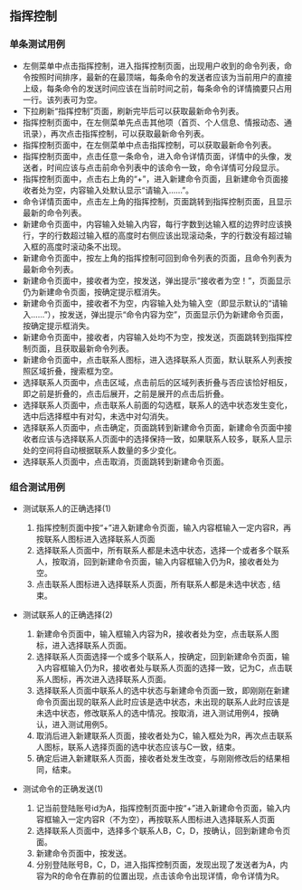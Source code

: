 ## 指挥控制

### 单条测试用例

* 左侧菜单中点击指挥控制，进入指挥控制页面，出现用户收到的命令列表，命令按照时间排序，最新的在最顶端，每条命令的发送者应该为当前用户的直接上级，每条命令的发送时间应该在当前时间之前，每条命令的详情摘要只占用一行。该列表可为空。
* 下拉刷新“指挥控制”页面，刷新完毕后可以获取最新命令列表。
* 指挥控制页面中，在左侧菜单先点击其他项（首页、个人信息、情报动态、通讯录），再次点击指挥控制，可以获取最新命令列表。
* 指挥控制页面中，在左侧菜单中点击指挥控制，可以获取最新命令列表。
* 指挥控制页面中，点击任意一条命令，进入命令详情页面，详情中的头像，发送者，时间应该与点击前命令列表中的该命令一致，命令详情可分段显示。
* 指挥控制页面中，点击右上角的“+”，进入新建命令页面，且新建命令页面接收者处为空，内容输入处默认显示“请输入......”。
* 命令详情页面中，点击左上角的指挥控制，页面跳转到指挥控制页面，且显示最新的命令列表。
* 新建命令页面中，内容输入处输入内容，每行字数到达输入框的边界时应该换行，字的行数超过输入框的高度时右侧应该出现滚动条，字的行数没有超过输入框的高度时滚动条不出现。
* 新建命令页面中，按左上角的指挥控制可回到命令列表的页面，且命令列表为最新命令列表。
* 新建命令页面中，接收者为空，按发送，弹出提示“接收者为空！”，页面显示仍为新建命令页面，按确定提示框消失。
* 新建命令页面中，接收者不为空，内容输入处为输入空（即显示默认的“请输入......”），按发送，弹出提示“命令内容为空”，页面显示仍为新建命令页面，按确定提示框消失。
* 新建命令页面中，接收者，内容输入处均不为空，按发送，页面跳转到指挥控制页面，且获取最新命令列表。
* 新建命令页面中，点击联系人图标，进入选择联系人页面，默认联系人列表按照区域折叠，搜索框为空。
* 选择联系人页面中，点击区域，点击前后的区域列表折叠与否应该恰好相反，即之前是折叠的，点击后展开，之前是展开的点击后折叠。
* 选择联系人页面中，点击联系人前面的勾选框，联系人的选中状态发生变化，选中后选择框中有对勾，未选中对勾消失。
* 选择联系人页面中，点击确定，页面跳转到新建命令页面，新建命令页面中接收者应该与选择联系人页面中的选择保持一致，如果联系人较多，联系人显示处的空间将自动根据联系人数量的多少变化。
* 选择联系人页面中，点击取消，页面跳转到新建命令页面。

### 组合测试用例

* 测试联系人的正确选择(1)

    1. 指挥控制页面中按“+”进入新建命令页面，输入内容框输入一定内容R，再按联系人图标进入选择联系人页面
    2. 选择联系人页面中，所有联系人都是未选中状态，选择一个或者多个联系人，按取消，回到新建命令页面，输入内容框输入仍为R，接收者处为空。
    3. 点击联系人图标进入选择联系人页面，所有联系人都是未选中状态 , 结束。

* 测试联系人的正确选择(2)

    1. 新建命令页面中，输入框输入内容为R，接收者处为空，点击联系人图标，进入选择联系人页面。
    2. 选择联系人页面选择一个或多个联系人，按确定，回到新建命令页面，输入内容框输入仍为R，接收者处与联系人页面的选择一致，记为C，点击联系人图标，再次进入选择联系人页面。
    3. 选择联系人页面中联系人的选中状态与新建命令页面一致，即刚刚在新建命令页面出现的联系人此时应该是选中状态，未出现的联系人此时应该是未选中状态，修改联系人的选中情况。按取消，进入测试用例4，按确认，进入测试用例5。
    4. 取消后进入新建联系人页面，接收者处为C，输入框处为R，再次点击联系人图标，联系人选择页面的选中状态应该与C一致，结束。
    5. 确定后进入新建联系人页面，接收者处发生改变，与刚刚修改后的结果相同，结束。

* 测试命令的正确发送(1)

    1. 记当前登陆账号id为A，指挥控制页面中按“+”进入新建命令页面，输入内容框输入一定内容R（不为空），再按联系人图标进入选择联系人页面
    2. 选择联系人页面中，选择多个联系人B，C，D，按确认，回到新建命令页面。
    3. 新建命令页面中，按发送。
    4. 分别登陆账号B，C，D，进入指挥控制页面，发现出现了发送者为A，内容为R的命令在靠前的位置出现，点击该命令出现详情，命令详情为R。

    